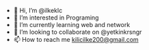 - 👋 Hi, I’m @ilkeklc
- 👀 I’m interested in Programing
- 🌱 I’m currently learning web and network
- 💞️ I’m looking to collaborate on @yetkinkrsngr
- 📫 How to reach me kilicilke200@gmail.com

<!---
ilkeklc/ilkeklc is a ✨ special ✨ repository because its `README.md` (this file) appears on your GitHub profile.
You can click the Preview link to take a look at your changes.
--->
